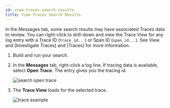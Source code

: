 ```yaml
---
id: view-traces-search-results
title: View Traces Search Results
---
```




In the Messages tab, some search results may have associated Traces data to review. You can right-click to drill-down and view the Trace View for any log entry with a Trace ID (`trace_id...`) or Span ID (`span_id...`). See View and [Investigate Traces] and [Traces] for more information.

1. Build and run your search.
1. In the **Messages** tab, right-click a log line. If tracing data is available, select **Open Trace**. The entry gives you the tracing id.

    ![search open trace](/img/search/get-started-search/search-basics/search-open-trace.png)

1. The **Trace View** loads for the selected trace.

    ![trace example](/img/search/get-started-search/search-basics/search-open-trace.png)
